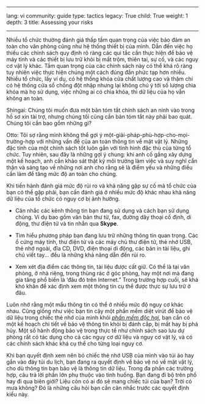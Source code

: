 

---

lang: vi
community: guide
type: tactics
legacy: True
child: True
weight: 1
depth: 3
title: Assessing your risks

---

Nhiều tổ chức thường đánh giá thấp tầm quan trọng của việc bảo đảm an toàn cho văn phòng cũng như hệ thống thiết bị của mình. Dẫn đến việc họ thiếu các chính sách quy định rõ ràng các qui tắc cần thực hiện để bảo vệ máy tính và các thiết bị lưu trữ khỏi bị mất trộm, thiên tai, sự cố, và các nguy cơ vật lý khác. Tầm quan trọng của các chính sách này có thể khá rõ ràng tuy nhiên việc thực hiện chúng một cách đúng đắn phức tạp hơn nhiều. Nhiều tổ chức, lấy ví dụ, có hệ thống khóa cửa chất lượng cao và thậm chí có hệ thống cửa sổ chống đột nhập nhưng lại không chú ý tới số lượng chìa khóa mà họ sử dụng, việc những ai có chìa khóa, thì dữ liệu của họ vẫn không an toàn.

<div class=background markdown=1>
Shingai: Chúng tôi muốn đưa một bản tóm tắt chính sách an ninh vào trong hồ sơ xin tài trợ, nhưng chúng tôi cũng cần bản tóm tắt này phải bao quát. Chúng tôi cần bao gồm những gì?

Otto: Tôi sợ rằng mình không thể gợi ý một-giải-pháp-phù-hợp-cho-mọi-trường-hợp với những vấn đề của an toàn thông tin về mặt vật lý. Những đặc tính của một chính sách tốt luôn gắn với tình hình đặc thù của từng tổ chức. Tuy nhiên, sau đây là những gợi ý chung: khi anh cố gắng xây dựng một kế hoạch, anh cần khảo sát thật kỹ môi trường làm việc và suy nghĩ cẩn thận và sáng tạo về những nơi anh cho rằng sẽ là điểm yếu và những điều cần làm để tăng mức độ an toàn cho chúng.
</div>

Khi tiến hành đánh giá mức độ rủi ro và khả năng gặp sự cố mà tổ chức của bạn có thể gặp phải, bạn cần đánh giá ở nhiều mức độ khác nhau khả năng dữ liệu của tổ chức có nguy cơ bị ảnh hưởng.

- Cân nhắc các kênh thông tin bạn đang sử dụng và cách bạn sử dụng chúng. Ví dụ bao gồm văn bản thư từ, fax, đường dây thoại cố định, di động, thư điện tử và tin nhắn qua **Skype**.

- Tìm hiểu phương pháp bạn đang lưu trữ những thông tin quan trọng. Các ổ cứng máy tính, thư điện tử và các máy chủ thư điện tử, thẻ nhớ USB, thẻ nhớ ngoài, đĩa CD, DVD, điện thoại di động, các bản in tài liệu, ghi chú viết tay... đều là những khả năng dẫn đến rủi ro.
 
- Xem xét địa điểm các thông tin, tài liệu được cất giữ. Có thể là tại văn phòng, ở nhà riêng, trong thùng rác ở góc phòng, hay một nơi mà đang gia tăng phổ biến là ‘đâu đó trên Internet.” Trong trường hợp cuối, sẽ khá khó khăn để xác định xem một thông tin cụ thể được thực sự lưu trữ ở đâu.

Luôn nhớ rằng một mẩu thông tin có thể ở nhiều mức độ nguy cơ khác nhau. Cũng giống như việc bạn tin cậy một phần mềm diệt virút để bảo vệ dữ liệu trong chiếc thẻ nhớ của mình khỏi [*phần mềm độc hại*](/vi/grossary#Malware), bạn cần có một kế hoạch chi tiết về bảo vệ thông tin khỏi bị đánh cắp, bị mất hay bị phá hủy. Một số hành động bảo vệ trong thực tế như chính sách sao lưu dự phòng rất có tác dụng cho cả các nguy cơ dữ liệu và nguy cơ vật lý, và có các chính sách khác khá cụ thể cho từng loại nguy cơ.

Khi bạn quyết định xem nên bỏ chiếc thẻ nhớ USB của mình vào túi áo hay gắn vào đáy túi du lịch, bạn đang ra quyết định về bảo vệ nó về mặt vật lý, cho dù thông tin bạn bảo vệ là thông tin dữ liệu. Trong đa phần các trường hợp, câu trả lời phần lớn phụ thuộc vào tình huống. Bạn đang đi bộ trên phố hay đi qua biên giới? Liệu còn có ai đó sẽ mang chiếc túi của bạn? Trời có mưa không? Đó là những câu hỏi bạn cần cân nhắc trước các quyết định kiểu này.

